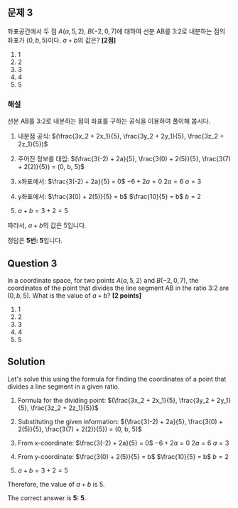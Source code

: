 

## 문제 3
좌표공간에서 두 점 $A(a, 5, 2)$, $B(-2, 0, 7)$에 대하여 선분 AB를 3:2로 내분하는 점의 좌표가 $(0, b, 5)$이다. $a+b$의 값은? **[2점]**

1. 1
2. 2
3. 3
4. 4
5. 5

### 해설
선분 AB를 3:2로 내분하는 점의 좌표를 구하는 공식을 이용하여 풀이해 봅시다.

1. 내분점 공식: $(\frac{3x_2 + 2x_1}{5}, \frac{3y_2 + 2y_1}{5}, \frac{3z_2 + 2z_1}{5})$

2. 주어진 정보를 대입:
   $(\frac{3(-2) + 2a}{5}, \frac{3(0) + 2(5)}{5}, \frac{3(7) + 2(2)}{5}) = (0, b, 5)$

3. x좌표에서: $\frac{3(-2) + 2a}{5} = 0$
   $-6 + 2a = 0$
   $2a = 6$
   $a = 3$

4. y좌표에서: $\frac{3(0) + 2(5)}{5} = b$
   $\frac{10}{5} = b$
   $b = 2$

5. $a + b = 3 + 2 = 5$

따라서, $a+b$의 값은 5입니다.

정답은 **5번: 5**입니다.

## Question 3
In a coordinate space, for two points $A(a, 5, 2)$ and $B(-2, 0, 7)$, the coordinates of the point that divides the line segment AB in the ratio 3:2 are $(0, b, 5)$. What is the value of $a+b$? **[2 points]**

1. 1
2. 2
3. 3
4. 4
5. 5

## Solution
Let's solve this using the formula for finding the coordinates of a point that divides a line segment in a given ratio.

1. Formula for the dividing point: $(\frac{3x_2 + 2x_1}{5}, \frac{3y_2 + 2y_1}{5}, \frac{3z_2 + 2z_1}{5})$

2. Substituting the given information:
   $(\frac{3(-2) + 2a}{5}, \frac{3(0) + 2(5)}{5}, \frac{3(7) + 2(2)}{5}) = (0, b, 5)$

3. From x-coordinate: $\frac{3(-2) + 2a}{5} = 0$
   $-6 + 2a = 0$
   $2a = 6$
   $a = 3$

4. From y-coordinate: $\frac{3(0) + 2(5)}{5} = b$
   $\frac{10}{5} = b$
   $b = 2$

5. $a + b = 3 + 2 = 5$

Therefore, the value of $a+b$ is 5.

The correct answer is **5: 5**.